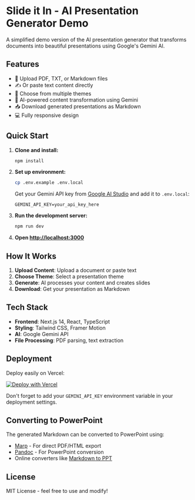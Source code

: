 # Slide it In - AI Presentation Generator Demo

A simplified demo version of the AI presentation generator that transforms documents into beautiful presentations using Google's Gemini AI.

## Features

- 📄 Upload PDF, TXT, or Markdown files
- ✍️ Or paste text content directly
- 🎨 Choose from multiple themes
- 🤖 AI-powered content transformation using Gemini
- 📥 Download generated presentations as Markdown
- 💻 Fully responsive design

## Quick Start

1. **Clone and install:**
   ```bash
   npm install
   ```

2. **Set up environment:**
   ```bash
   cp .env.example .env.local
   ```
   
   Get your Gemini API key from [Google AI Studio](https://aistudio.google.com/app/apikey) and add it to `.env.local`:
   ```
   GEMINI_API_KEY=your_api_key_here
   ```

3. **Run the development server:**
   ```bash
   npm run dev
   ```

4. **Open [http://localhost:3000](http://localhost:3000)**

## How It Works

1. **Upload Content**: Upload a document or paste text
2. **Choose Theme**: Select a presentation theme
3. **Generate**: AI processes your content and creates slides
4. **Download**: Get your presentation as Markdown

## Tech Stack

- **Frontend**: Next.js 14, React, TypeScript
- **Styling**: Tailwind CSS, Framer Motion
- **AI**: Google Gemini API
- **File Processing**: PDF parsing, text extraction

## Deployment

Deploy easily on Vercel:

[![Deploy with Vercel](https://vercel.com/button)](https://vercel.com/new/clone?repository-url=https://github.com/yourusername/slide-it-in-demo)

Don't forget to add your `GEMINI_API_KEY` environment variable in your deployment settings.

## Converting to PowerPoint

The generated Markdown can be converted to PowerPoint using:
- [Marp](https://marp.app/) - For direct PDF/HTML export
- [Pandoc](https://pandoc.org/) - For PowerPoint conversion
- Online converters like [Markdown to PPT](https://www.markdowntoppt.com/)

## License

MIT License - feel free to use and modify!